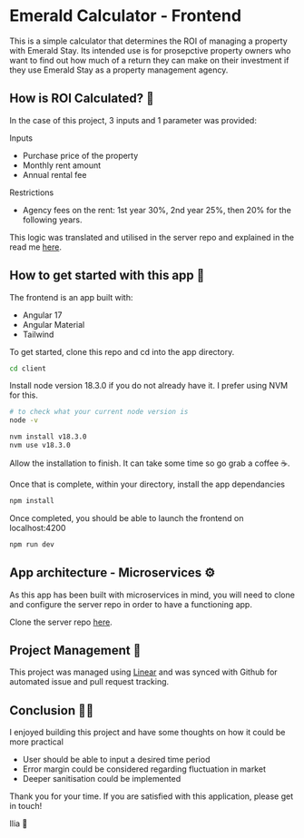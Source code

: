# Emerald Calculator - Frontend

This is a simple calculator that determines the ROI of managing a property with Emerald Stay. Its intended use is for prosepctive property owners who want to find out how much of a return they can make on their investment if they use Emerald Stay as a property management agency.

## How is ROI Calculated? 📝

In the case of this project, 3 inputs and 1 parameter was provided:

Inputs
- Purchase price of the property
- Monthly rent amount
- Annual rental fee

Restrictions
- Agency fees on the rent: 1st year 30%, 2nd year 25%, then 20% for the following years.

This logic was translated and utilised in the server repo and explained in the read me [here](https://github.com/IliaZolas/emerald-server).

## How to get started with this app 🚩

The frontend is an app built with:

- Angular 17
- Angular Material
- Tailwind

To get started, clone this repo and cd into the app directory.

```bash
cd client
```

Install node version 18.3.0 if you do not already have it. I prefer using NVM for this.

```bash
# to check what your current node version is
node -v

nvm install v18.3.0
nvm use v18.3.0
```

Allow the installation to finish. It can take some time so go grab a coffee ☕.

Once that is complete, within your directory, install the app dependancies

```bash
npm install
```

Once completed, you should be able to launch the frontend on localhost:4200

```bash
npm run dev
```

## App architecture - Microservices ⚙️

As this app has been built with microservices in mind, you will need to clone and configure the server repo in order to have a functioning app.

Clone the server repo [here](https://github.com/IliaZolas/emerald-server).

## Project Management 🚧

This project was managed using [Linear](https://linear.app/) and was synced with Github for automated issue and pull request tracking.

## Conclusion 👨‍🚀

I enjoyed building this project and have some thoughts on how it could be more practical

- User should be able to input a desired time period
- Error margin could be considered regarding fluctuation in market
- Deeper sanitisation could be implemented

Thank you for your time. If you are satisfied with this application, please get in touch!

Ilia 🍻

